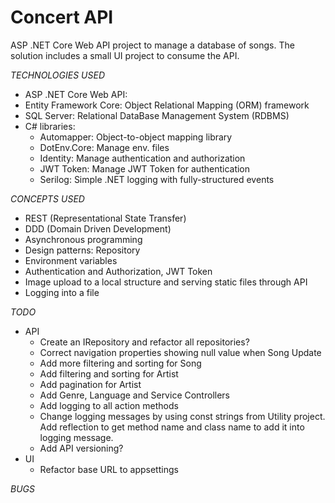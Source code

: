 # Concert API

ASP .NET Core Web API project to manage a database of songs. The solution includes a small UI project to consume the API.

_TECHNOLOGIES USED_

- ASP .NET Core Web API:
- Entity Framework Core: Object Relational Mapping (ORM) framework
- SQL Server: Relational DataBase Management System (RDBMS)
- C# libraries:
  - Automapper: Object-to-object mapping library
  - DotEnv.Core: Manage env. files
  - Identity: Manage authentication and authorization
  - JWT Token: Manage JWT Token for authentication
  - Serilog: Simple .NET logging with fully-structured events

_CONCEPTS USED_

- REST (Representational State Transfer)
- DDD (Domain Driven Development)
- Asynchronous programming
- Design patterns: Repository
- Environment variables
- Authentication and Authorization, JWT Token
- Image upload to a local structure and serving static files through API
- Logging into a file

_TODO_

- API
  - Create an IRepository<T> and refactor all repositories?
  - Correct navigation properties showing null value when Song Update
  - Add more filtering and sorting for Song
  - Add filtering and sorting for Artist
  - Add pagination for Artist
  - Add Genre, Language and Service Controllers
  - Add logging to all action methods
  - Change logging messages by using const strings from Utility project. Add reflection to get method name and class name to add it into logging message.
  - Add API versioning?
- UI
  - Refactor base URL to appsettings

_BUGS_

